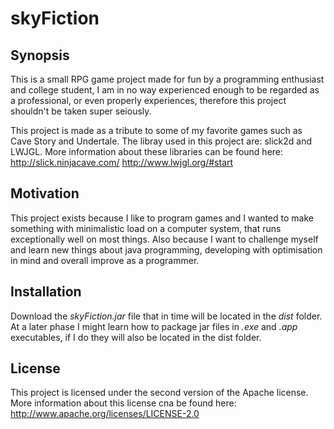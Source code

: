 # skyFiction


## Synopsis

This is a small RPG game project made for fun by a programming enthusiast and college student, I am in no way experienced enough to be regarded as a professional, or even properly experiences, therefore this project shouldn't be taken super seiously.

This project is made as a tribute to some of my favorite games such as Cave Story and Undertale. 
The libray used in this project are: slick2d and LWJGL. More information about these libraries can be found here:
http://slick.ninjacave.com/
http://www.lwjgl.org/#start

## Motivation

This project exists because I like to program games and I wanted to make something with minimalistic load on a computer system, that runs exceptionally well on most things. Also because I want to challenge myself and learn new things about java programming, developing with optimisation in mind and overall improve as a programmer.

## Installation

Download the *skyFiction.jar* file that in time will be located in the *dist* folder. At a later phase I might learn how to package jar files in *.exe* and *.app* executables, if I do they will also be located in the dist folder.

## License

This project is licensed under the second version of the Apache license.
More information about this license cna be found here:
http://www.apache.org/licenses/LICENSE-2.0
